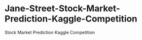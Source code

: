 # Jane-Street-Stock-Market-Prediction-Kaggle-Competition
Stock Market Prediction Kaggle Competition
